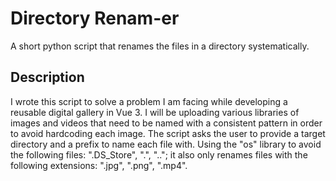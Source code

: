 # Directory Renam-er

A short python script that renames the files in a directory systematically. 

## Description

I wrote this script to solve a problem I am facing while developing a reusable digital gallery in Vue 3. I will be uploading various libraries of images and videos that need to be named with a consistent pattern in order to avoid hardcoding each image. The script asks the user to provide a target directory and a prefix to name each file with. Using the "os" library to avoid the following files: ".DS_Store", ".", ".."; it also only renames files with the following extensions: ".jpg", ".png", ".mp4".

